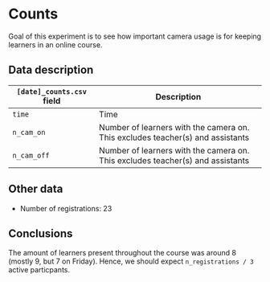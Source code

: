 # Counts

Goal of this experiment is to see how important camera usage is for
keeping learners in an online course.

## Data description

`[date]_counts.csv` field|Description
-------------------------|-------------------------------------
`time`                   |Time
`n_cam_on`               |Number of learners with the camera on. This excludes teacher(s) and assistants
`n_cam_off`              |Number of learners with the camera on. This excludes teacher(s) and assistants

## Other data

- Number of registrations: 23

## Conclusions

The amount of learners present throughout the course was around 8 (mostly
9, but 7 on Friday). Hence, we should expect `n_registrations / 3`
active particpants.

